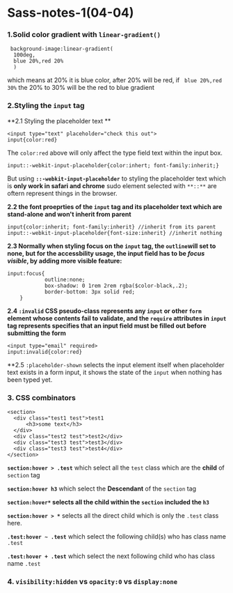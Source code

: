 # Sass-notes-1(04-04)

### 1.Solid color gradient with `linear-gradient()`

```
 background-image:linear-gradient(
  100deg,
  blue 20%,red 20%
  )
```
which means at 20% it is blue color, after 20% will be red, if ` blue 20%,red 30%` the 20% to 30% will be the red to blue gradient


### 2.Styling the `input` tag

**2.1 Styling the placeholder text **
```
<input type="text" placeholder="check this out">
input{color:red}
```
The `color:red` above will only affect the type field text within the input box.

`input::-webkit-input-placeholder{color:inhert; font-family:inherit;}`

But using **`::-webkit-input-placeholder`** to styling the placeholder text which is **only work in safari and chrome**
sudo element selected with `**::**` are oftern represent things in the browser.

**2.2 the font proeprties of the `input` tag and its placeholder text which are stand-alone and won't inherit from parent**

`input{color:inherit; font-family:inherit} //inherit from its parent `
`input::-webkit-input-placeholder{font-size:inherit} //inherit nothing `

**2.3 Normally when styling focus on the `input` tag, the `outline`will set to none, but for the accessbility usage, the input field has to be *focus visible*, by adding more visible feature:**
```
input:focus{
            outline:none;
            box-shadow: 0 1rem 2rem rgba($color-black,.2); 
            border-bottom: 3px solid red;
    }
```

**2.4 `:invalid` CSS pseudo-class represents any `input` or other `form` element whose contents fail to validate, and the `require` attributes in `input` tag represents  specifies that an input field must be filled out before submitting the form**

```
<input type="email" required>
input:invalid{color:red}
```

**2.5 `:placeholder-shown` selects the input element itself when placeholder text exists in a form input, it shows the state of the `input` when nothing has been typed yet.


### 3. CSS combinators 

```
<section>
  <div class="test1 test">test1
      <h3>some text</h3>
  </div>   
  <div class="test2 test">test2</div>
  <div class="test3 test">test3</div>
  <div class="test3 test">test4</div>
</section>
```
**`section:hover > .test`** which select all the `test` class which are the **child** of `section` tag

**`section:hover h3`** which select the **Descendant** of the `section` tag

**`section:hover*` selects all the child within the `section` included the `h3`**

**`section:hover > *`** selects all the direct child which is only the `.test` class here.

**`.test:hover ~ .test`** which select the following child(s) who has class name `.test` 

**`.test:hover + .test`** which select the next following child who has class name `.test` 


### 4. `visibility:hidden` vs `opacity:0` vs `display:none`





